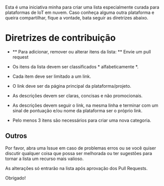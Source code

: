 Esta é uma iniciativa minha para criar uma lista especialmente curada para plataformas de IoT em nuvem. Caso conheça alguma outra plataforma e queira compartilhar, fique a vontade, bata seguir as diretrizes abaixo.

# Diretrizes de contribuição

- ** Para adicionar, remover ou alterar itens da lista: ** Envie um pull request

- Os itens da lista devem ser classificados * alfabeticamente *.
- Cada item deve ser limitado a um link.
- O link deve ser da página principal da plataforma/projeto.
- As descrições devem ser claras, concisas e não promocionais.
- As descrições devem seguir o link, na mesma linha e terminar com um sinal de pontuação e/ou nome da plataforma ser o próprio link.
- Pelo menos 3 itens são necessários para criar uma nova categoria.


## Outros


Por favor, abra uma Issue em caso de problemas erros ou se você quiser discutir qualquer coisa que possa ser melhorada ou ter sugestões para tornar a lista um recurso mais valioso.

As alterações só entrarão na lista após aprovação dos Pull Requests.

Obrigado!
